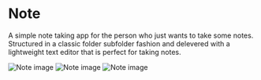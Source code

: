 # Note
A simple note taking app for the person who just wants to take some notes.
Structured in a classic folder subfolder fashion
and delevered with a lightweight text editor that is perfect for taking notes.

![Note image](https://github.com/VeronGoggans/Keeps/blob/main/docs/img/app-1.png?raw=true)
![Note image](https://github.com/VeronGoggans/Keeps/blob/main/docs/img/app-2.png?raw=true)
![Note image](https://github.com/VeronGoggans/Keeps/blob/main/docs/img/Note-App-3.png?raw=true)
